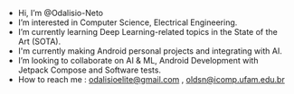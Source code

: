 -  Hi, I’m @Odalisio-Neto
-  I’m interested in Computer Science, Electrical Engineering.
-  I’m currently learning Deep Learning-related topics in the State of the Art (SOTA).
-  I'm currently making Android personal projects and integrating with AI.
-  I’m looking to collaborate on AI & ML, Android Development with Jetpack Compose and Software tests.
-  How to reach me : odalisioelite@gmail.com , oldsn@icomp.ufam.edu.br
